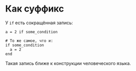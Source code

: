# Как суффикс

У `if` есть сокращённая запись:

```crystal
a = 2 if some_condition

# То же самое, что и:
if some_condition
  a = 2
end
```

Такая запись ближе к конструкции человеческого языка.
